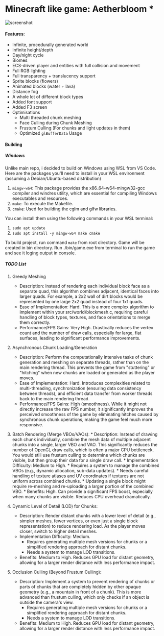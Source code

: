 # Minecraft like game: Aetherbloom *

![screenshot](screenshots/1.png)

#### Features:
- Infinite, procedurally generated world
- Infinite height/depth
- Day/night cycle
- Biomes
- ECS-driven player and entities with full collision and movement
- Full RGB lighting
- Full transparency + translucency support
- Sprite blocks (flowers)
- Animated blocks (water + lava)
- Distance fog
- A whole lot of different block types
- Added font support
- Added F3 screen
- Optimisations
    * Multi threaded chunk meshing
    * Face Culling during Chunk Meshing
    * Frustum Culling (For chunks and light updates in them)
    * Optimized `glBufferData` Usage

#### Building

##### Windows
Unlike main repo, i decided to build on Windows using WSL from VS Code.
Here are the packages you'll need to install in your WSL environment (assuming a Debian/Ubuntu-based distribution)            
   1. `mingw-w64`: This package provides the x86_64-w64-mingw32-gcc compiler and windres utility, which are essential for compiling Windows
      executables and resources.
   2. `make`: To execute the Makefile.
   3. `cmake`: Used for building the cglm and glfw libraries.

You can install them using the following commands in your WSL terminal:
   1. `sudo apt update`
   2. `sudo apt install -y mingw-w64 make cmake`

To build project, run command `make` from root directory. Game will be created in bin directory. Run ./bin/game.exe from terminal to run the game and see it loging output in console.

##### TODO List
1. Greedy Meshing
    * Description: Instead of rendering each individual block face as a separate quad, this algorithm combines adjacent, identical faces
        into larger quads. For example, a 2x2 wall of dirt blocks would be represented by one large 2x2 quad instead of four 1x1 quads.
    * Ease of Implementation: Hard. This is a more complex algorithm to implement within your src/world/blockmesh.c, requiring careful
        handling of block types, textures, and face orientations to merge them correctly.
    * Performance/FPS Gains: Very High. Drastically reduces the vertex count and the number of draw calls, especially for large, flat
        surfaces, leading to significant performance improvements.

2. Asynchronous Chunk Loading/Generation
    * Description: Perform the computationally intensive tasks of chunk generation and meshing on separate threads, rather than on the
        main rendering thread. This prevents the game from "stuttering" or "hitching" when new chunks are loaded or generated as the player
        moves.
    * Ease of Implementation: Hard. Introduces complexities related to multi-threading, synchronization (ensuring data consistency
        between threads), and efficient data transfer from worker threads back to the main rendering thread.
    * Performance/FPS Gains: High (smoothness). While it might not directly increase the raw FPS number, it significantly improves the
        perceived smoothness of the game by eliminating hitches caused by synchronous chunk operations, making the game feel much more
        responsive.

3. Batch Rendering (Merge VBOs/VAOs):
       * Description: Instead of drawing each chunk individually, combine the mesh data of multiple adjacent chunks into a single, larger VBO
          and VAO. This significantly reduces the number of OpenGL draw calls, which is often a major CPU bottleneck. You would still use
         frustum culling to determine which chunks are visible, but then group their data for a single draw call.
       * Implementation Difficulty: Medium to High.
           * Requires a system to manage the combined VBOs (e.g., dynamic allocation, sub-data updates).
           * Needs careful handling of texture atlases and UV coordinates if textures are not uniform across combined chunks.
           * Updating a single block might require re-meshing and re-uploading a larger portion of the combined VBO.
       * Benefits: High. Can provide a significant FPS boost, especially when many chunks are visible. Reduces CPU overhead dramatically.

4. Dynamic Level of Detail (LOD) for Chunks:
    * Description: Render distant chunks with a lower level of detail (e.g., simpler meshes, fewer vertices, or even just a single block
        representation) to reduce rendering load. As the player moves closer, switch to higher detail meshes.
    * Implementation Difficulty: Medium.
        * Requires generating multiple mesh versions for chunks or a simplified rendering approach for distant chunks.
        * Needs a system to manage LOD transitions.
    * Benefits: Medium to High. Reduces GPU load for distant geometry, allowing for a larger render distance with less performance
        impact.

5. Occlusion Culling (Beyond Frustum Culling):
    * Description: Implement a system to prevent rendering of chunks or parts of chunks that are completely hidden by other opaque
        geometry (e.g., a mountain in front of a chunk). This is more advanced than frustum culling, which only checks if an object is
        outside the camera's view.
        * Requires generating multiple mesh versions for chunks or a simplified rendering approach for distant chunks.
        * Needs a system to manage LOD transitions.
    * Benefits: Medium to High. Reduces GPU load for distant geometry, allowing for a larger render distance with less performance
        impact.
